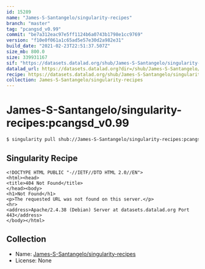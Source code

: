 ```yaml
---
id: 15289
name: "James-S-Santangelo/singularity-recipes"
branch: "master"
tag: "pcangsd_v0.99"
commit: "be7a312eac97e5ff1124b6a0743b1798e1cc9769"
version: "f10e0f061a1c65ad5e57e30d2a982e31"
build_date: "2021-02-23T22:51:37.507Z"
size_mb: 800.0
size: 339931167
sif: "https://datasets.datalad.org/shub/James-S-Santangelo/singularity-recipes/pcangsd_v0.99/2021-02-23-be7a312e-f10e0f06/f10e0f061a1c65ad5e57e30d2a982e31.sif"
datalad_url: https://datasets.datalad.org?dir=/shub/James-S-Santangelo/singularity-recipes/pcangsd_v0.99/2021-02-23-be7a312e-f10e0f06/
recipe: https://datasets.datalad.org/shub/James-S-Santangelo/singularity-recipes/pcangsd_v0.99/2021-02-23-be7a312e-f10e0f06/Singularity
collection: James-S-Santangelo/singularity-recipes
---
```


# James-S-Santangelo/singularity-recipes:pcangsd_v0.99

```bash
$ singularity pull shub://James-S-Santangelo/singularity-recipes:pcangsd_v0.99
```

## Singularity Recipe

```singularity
<!DOCTYPE HTML PUBLIC "-//IETF//DTD HTML 2.0//EN">
<html><head>
<title>404 Not Found</title>
</head><body>
<h1>Not Found</h1>
<p>The requested URL was not found on this server.</p>
<hr>
<address>Apache/2.4.38 (Debian) Server at datasets.datalad.org Port 443</address>
</body></html>
```

## Collection

 - Name: [James-S-Santangelo/singularity-recipes](https://github.com/James-S-Santangelo/singularity-recipes)
 - License: None

